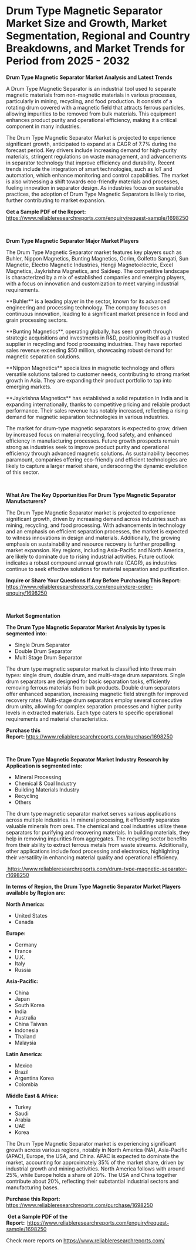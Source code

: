 <p><h1>Drum Type Magnetic Separator Market Size and Growth, Market Segmentation, Regional and Country Breakdowns, and Market Trends for Period from 2025 -  2032</h1></p><p><strong>Drum Type Magnetic Separator Market Analysis and Latest Trends</strong></p>
<p><p>A Drum Type Magnetic Separator is an industrial tool used to separate magnetic materials from non-magnetic materials in various processes, particularly in mining, recycling, and food production. It consists of a rotating drum covered with a magnetic field that attracts ferrous particles, allowing impurities to be removed from bulk materials. This equipment enhances product purity and operational efficiency, making it a critical component in many industries.</p><p>The Drum Type Magnetic Separator Market is projected to experience significant growth, anticipated to expand at a CAGR of 7.7% during the forecast period. Key drivers include increasing demand for high-purity materials, stringent regulations on waste management, and advancements in separator technology that improve efficiency and durability. Recent trends include the integration of smart technologies, such as IoT and automation, which enhance monitoring and control capabilities. The market is also witnessing a shift towards eco-friendly materials and processes, fueling innovation in separator design. As industries focus on sustainable practices, the adoption of Drum Type Magnetic Separators is likely to rise, further contributing to market expansion.</p></p>
<p><strong>Get a Sample PDF of the Report:&nbsp;</strong> <a href="https://www.reliableresearchreports.com/enquiry/request-sample/1698250?utm_campaign=2655&utm_medium=2&utm_source=Github&utm_content=ia&utm_term=08042025&utm_id=drum-type-magnetic-separator">https://www.reliableresearchreports.com/enquiry/request-sample/1698250</a></p>
<p>&nbsp;</p>
<p><strong>Drum Type Magnetic Separator Major Market Players</strong></p>
<p><p>The Drum Type Magnetic Separator market features key players such as Buhler, Nippon Magnetics, Bunting Magnetics, Ocrim, Golfetto Sangati, Sun Magnetic, Electro Magnetic Industries, Hengji Magnetoelectric, Excel Magnetics, Jaykrishna Magnetics, and Saideep. The competitive landscape is characterized by a mix of established companies and emerging players, with a focus on innovation and customization to meet varying industrial requirements.</p><p>**Buhler** is a leading player in the sector, known for its advanced engineering and processing technology. The company focuses on continuous innovation, leading to a significant market presence in food and grain processing sectors. </p><p>**Bunting Magnetics**, operating globally, has seen growth through strategic acquisitions and investments in R&D, positioning itself as a trusted supplier in recycling and food processing industries. They have reported sales revenue exceeding $50 million, showcasing robust demand for magnetic separation solutions.</p><p>**Nippon Magnetics** specializes in magnetic technology and offers versatile solutions tailored to customer needs, contributing to strong market growth in Asia. They are expanding their product portfolio to tap into emerging markets.</p><p>**Jaykrishna Magnetics** has established a solid reputation in India and is expanding internationally, thanks to competitive pricing and reliable product performance. Their sales revenue has notably increased, reflecting a rising demand for magnetic separation technologies in various industries.</p><p>The market for drum-type magnetic separators is expected to grow, driven by increased focus on material recycling, food safety, and enhanced efficiency in manufacturing processes. Future growth prospects remain strong as industries seek to improve product purity and operational efficiency through advanced magnetic solutions. As sustainability becomes paramount, companies offering eco-friendly and efficient technologies are likely to capture a larger market share, underscoring the dynamic evolution of this sector.</p></p>
<p>&nbsp;</p>
<p><strong>What Are The Key Opportunities For Drum Type Magnetic Separator Manufacturers?</strong></p>
<p><p>The Drum Type Magnetic Separator market is projected to experience significant growth, driven by increasing demand across industries such as mining, recycling, and food processing. With advancements in technology and an emphasis on efficient separation processes, the market is expected to witness innovations in design and materials. Additionally, the growing emphasis on sustainability and resource recovery is further propelling market expansion. Key regions, including Asia-Pacific and North America, are likely to dominate due to rising industrial activities. Future outlook indicates a robust compound annual growth rate (CAGR), as industries continue to seek effective solutions for material separation and purification.</p></p>
<p><strong>Inquire or Share Your Questions If Any Before Purchasing This Report:</strong> <a href="https://www.reliableresearchreports.com/enquiry/pre-order-enquiry/1698250?utm_campaign=2655&utm_medium=2&utm_source=Github&utm_content=ia&utm_term=08042025&utm_id=drum-type-magnetic-separator">https://www.reliableresearchreports.com/enquiry/pre-order-enquiry/1698250</a></p>
<p>&nbsp;</p>
<p><strong>Market Segmentation</strong></p>
<p><strong>The Drum Type Magnetic Separator Market Analysis by types is segmented into:</strong></p>
<p><ul><li>Single Drum Separator</li><li>Double Drum Separator</li><li>Multi Stage Drum Separator</li></ul></p>
<p><p>The drum type magnetic separator market is classified into three main types: single drum, double drum, and multi-stage drum separators. Single drum separators are designed for basic separation tasks, efficiently removing ferrous materials from bulk products. Double drum separators offer enhanced separation, increasing magnetic field strength for improved recovery rates. Multi-stage drum separators employ several consecutive drum units, allowing for complex separation processes and higher purity levels in extracted materials. Each type caters to specific operational requirements and material characteristics.</p></p>
<p><strong>Purchase this Report:&nbsp;</strong><a href="https://www.reliableresearchreports.com/purchase/1698250?utm_campaign=2655&utm_medium=2&utm_source=Github&utm_content=ia&utm_term=08042025&utm_id=drum-type-magnetic-separator">https://www.reliableresearchreports.com/purchase/1698250</a></p>
<p>&nbsp;</p>
<p><strong>The Drum Type Magnetic Separator Market Industry Research by Application is segmented into:</strong></p>
<p><ul><li>Mineral Processing</li><li>Chemical & Coal Industry</li><li>Building Materials Industry</li><li>Recycling</li><li>Others</li></ul></p>
<p><p>The drum type magnetic separator market serves various applications across multiple industries. In mineral processing, it efficiently separates valuable minerals from ores. The chemical and coal industries utilize these separators for purifying and recovering materials. In building materials, they help in removing impurities from aggregates. The recycling sector benefits from their ability to extract ferrous metals from waste streams. Additionally, other applications include food processing and electronics, highlighting their versatility in enhancing material quality and operational efficiency.</p></p>
<p><a href="https://www.reliableresearchreports.com/drum-type-magnetic-separator-r1698250?utm_campaign=2655&utm_medium=2&utm_source=Github&utm_content=ia&utm_term=08042025&utm_id=drum-type-magnetic-separator">&nbsp;https://www.reliableresearchreports.com/drum-type-magnetic-separator-r1698250</a></p>
<p><strong>In terms of Region, the Drum Type Magnetic Separator Market Players available by Region are:</strong></p>
<p>
    <p> <strong> North America: </strong>
        <ul>
            <li>United States</li>
            <li>Canada</li>
        </ul>
        </p> 
    <p> <strong> Europe: </strong>
        <ul>
            <li>Germany</li>
            <li>France</li>
            <li>U.K.</li>
            <li>Italy</li>
            <li>Russia</li>
        </ul>
        </p> 
    <p> <strong> Asia-Pacific: </strong>
        <ul>
            <li>China</li>
            <li>Japan</li>
            <li>South Korea</li>
            <li>India</li>
            <li>Australia</li>
            <li>China Taiwan</li>
            <li>Indonesia</li>
            <li>Thailand</li>
            <li>Malaysia</li>
        </ul>
        </p> 
    <p> <strong> Latin America: </strong>
        <ul>
            <li>Mexico</li>
            <li>Brazil</li>
            <li>Argentina Korea</li>
            <li>Colombia</li>
        </ul>
        </p> 
    <p> <strong> Middle East & Africa: </strong>
        <ul>
            <li>Turkey</li>
            <li>Saudi</li>
            <li>Arabia</li>
            <li>UAE</li>
            <li>Korea</li>
        </ul>
    </p>
    </p>
<p><p>The Drum Type Magnetic Separator market is experiencing significant growth across various regions, notably in North America (NA), Asia-Pacific (APAC), Europe, the USA, and China. APAC is expected to dominate the market, accounting for approximately 35% of the market share, driven by industrial growth and mining activities. North America follows with around 25%, while Europe holds a share of 20%. The USA and China together contribute about 20%, reflecting their substantial industrial sectors and manufacturing bases.</p></p>
<p><strong>Purchase this Report: </strong><a href="https://www.reliableresearchreports.com/purchase/1698250?utm_campaign=2655&utm_medium=2&utm_source=Github&utm_content=ia&utm_term=08042025&utm_id=drum-type-magnetic-separator">https://www.reliableresearchreports.com/purchase/1698250</a></p>
<p>&nbsp;<strong>Get a Sample PDF of the Report:&nbsp;&nbsp;</strong><a href="https://www.reliableresearchreports.com/enquiry/request-sample/1698250?utm_campaign=2655&utm_medium=2&utm_source=Github&utm_content=ia&utm_term=08042025&utm_id=drum-type-magnetic-separator">https://www.reliableresearchreports.com/enquiry/request-sample/1698250</a></p>
<p><strong></strong></p>
<p>Check more reports on <a href="https://www.reliableresearchreports.com/?utm_campaign=2655&utm_medium=2&utm_source=Github&utm_content=ia&utm_term=08042025&utm_id=drum-type-magnetic-separator">https://www.reliableresearchreports.com/</a></p>
